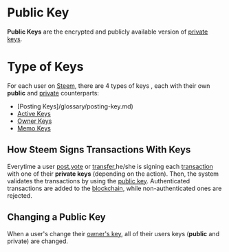 # Public Key

**Public Keys** are the encrypted and publicly available version of [private keys](/glossary/private-key.md).

# Type of Keys

For each user on [Steem](/glossary/steem-blockchain.md), there are 4 types of keys , each with their own **public** and [private](/glossary/private-key.md) counterparts:

- [Posting Keys]/glossary/posting-key.md)
- [Active Keys](/glossary/active-key.md)
- [Owner Keys](/glossary/owner-key.md)
- [Memo Keys](/glossary/memo-key.md)

## How Steem Signs Transactions With Keys

Everytime a user [post](/glossary/posting.md),[vote](/glossary/voting.me) or [transfer](/glossary/transfer.md),he/she is signing each [transaction](/glossary/transaction.md) with one of their **private keys** (depending on the action). Then, the system validates the transactions by using the [public key](/glossary/public-key.md). Authenticated transactions are added to the [blockchain](/glossary/blockchain.md), while non-authenticated ones are rejected.

## Changing a Public Key

When a user's change their [owner's key](/glossary/owner-key.md), all of their users keys (**public** and private) are changed.